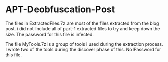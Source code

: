 # APT-Deobfuscation-Post

The files in ExtractedFiles.7z are most of the files extracted from the blog post. i did not Include all of part-1 extracted files to try and keep down the size.
The password for this file is infected.

The file MyTools.7z is a group of tools i used during the extraction process.
I wrote two of the tools during the discover phase of this.
No Password for this file.
